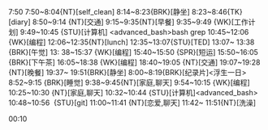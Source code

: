 
7:50
7:50~8:04{NT}[self_clean]
8:14~8:23{BRK}[静坐]
8:23~8:46{TK}[diary]
8:50~9:14 {NT}[交通]
9:15~9:35{NT}[早餐]
9:35~9:49 {WK}[工作计划]
9:49~10:45 {STU}[计算机] <advanced_bash>bash grep
10:45~12:06 {WK}[编程] <WA>
12:06~12:35{NT}[lunch]
12:35~13:07{STU}[TED]
13:07~ 13:38 {BRK}[午觉]
13: 38~15:37 {WK}[编程]<WA>
15:40~15:50 {SPR}[短运]
15:50~16:05 {BRK}[下午茶]
16:05~18:38 {WK}[编程]<life-time-tracker>
18:40~19:05 {NT}[交通]
19:07~19:28 {NT}[晚餐]
19:37~ 19:51{BRK}[静坐]
8:00~8:19{BRK}[纪录片]<浮生一日>
8:52~9:15 {BRK}[睡觉]
9:38~9:45{NT}[家庭,聊天]
9:54~10:15 {WK}[编程]
10:25~10:30 {NT}[家庭,聊天]
10:32~10:44 {STU}[计算机]<advanced_bash>
10:48~10:56  {STU}[git]
11:00~11:41 {NT}[恋爱,聊天]
11:42~ 11:51{NT}[洗澡]

00:10
